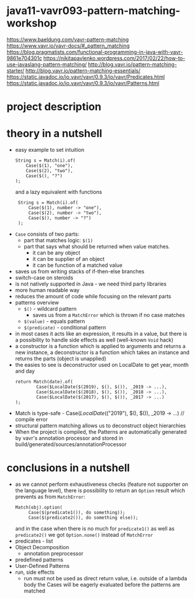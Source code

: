 # java11-vavr093-pattern-matching-workshop

https://www.baeldung.com/vavr-pattern-matching
https://www.vavr.io/vavr-docs/#_pattern_matching
https://blog.pragmatists.com/functional-programming-in-java-with-vavr-9861e704301c
https://nikitapavlenko.wordpress.com/2017/02/22/how-to-use-javaslang-pattern-matching/
http://blog.vavr.io/pattern-matching-starter/
http://blog.vavr.io/pattern-matching-essentials/
https://static.javadoc.io/io.vavr/vavr/0.9.3/io/vavr/Predicates.html
https://static.javadoc.io/io.vavr/vavr/0.9.3/io/vavr/Patterns.html

# project description

# theory in a nutshell
* easy example to set intuition
    ```
    String s = Match(i).of(
        Case($(1), "one"),
        Case($(2), "two"),
        Case($(), "?")
    );
    ```
    and a lazy equivalent with functions
    ```
     String s = Match(i).of(
         Case($(1), number -> "one"),
         Case($(2), number -> "two"),
         Case($(), number -> "?")
     );
    ```
* `Case` consists of two parts:
    * part that matches logic: `$(1)`
    * part that says what should be returned when value matches. 
        * it can be any object 
        * it can be supplier of an object
        * it can be function of a matched value
* saves us from writing stacks of if-then-else branches
* switch-case on steroids
* is not natively supported in Java - we need third party libraries
* more human readable way
* reduces the amount of code while focusing on the relevant parts
* patterns overview
    * `$()` - wildcard pattern
        * saves us from a `MatchError` which is thrown if no case matches
    * `$(value)` - equals pattern
    * `$(predicate)` - conditional pattern
* in most cases it acts like an expression, it results in a value, but there is a
possibility to handle side effects as well (well-known `Void` hack)
* a constructor is a function which is applied to arguments and returns a new instance, 
a deconstructor is a function which takes an instance and returns the parts (object is unapplied)
* the easies to see is deconstructor used on LocalDate to get year, month and day
    ```
    return Match(date).of(
            Case($LocalDate($(2019), $(), $()), _2019 -> ...),
            Case($LocalDate($(2018), $(), $()), _2018 -> ...),
            Case($LocalDate($(2017), $(), $()), _2017 -> ...)
    );
    ```
* Match is type-safe - Case($LocalDate($("2019"), $(), $()), _2019 -> ...) // compile error
* structural pattern matching allows us to deconstruct object hierarchies
* When the project is compiled, the Patterns are automatically generated by vavr's annotation processor 
and stored in build/generated/sources/annotationProcessor
# conclusions in a nutshell
* as we cannot perform exhaustiveness checks (feature not supporter on the language level), 
there is possibility to return an `Option` result which prevents as from `MatchError`:
    ```
    Match(obj).option(
         Case($(predicate1()), do something));
         Case($(predicate2()), do something else));
    ```
    and in the case when there is no much for `predicate1()` as well as `predicate2()`
    we got `Option.none()` instead of `MatchError`
* predicates - list
* Object Decomposition
    * annotation preprocessor
* predefined patterns
* User-Defined Patterns
* run, side effects
    * run must not be used as direct return value, i.e. outside of a lambda body
    the Cases will be eagerly evaluated before the patterns are matched